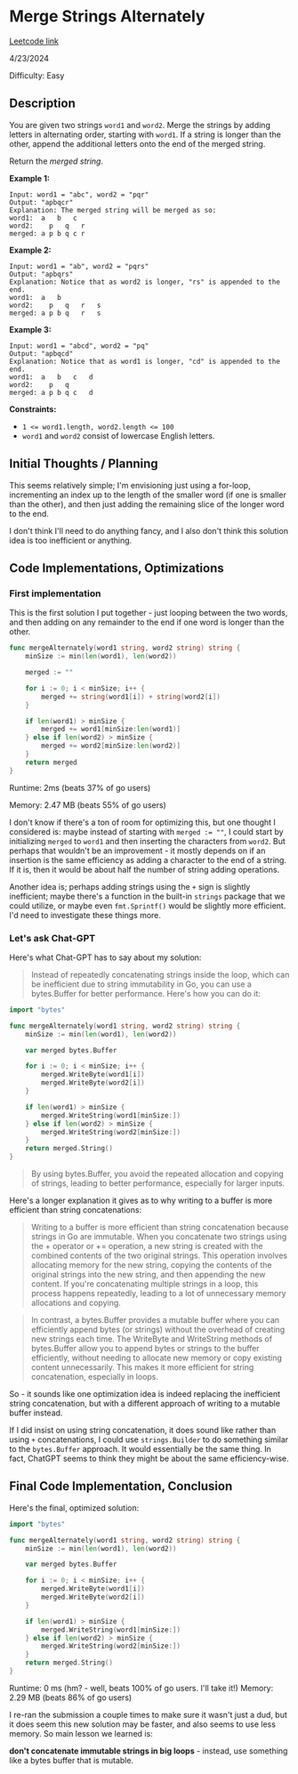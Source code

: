 # Merge Strings Alternately

[Leetcode link](https://leetcode.com/problems/merge-strings-alternately)

4/23/2024

Difficulty: Easy

## Description

You are given two strings `word1` and `word2`. Merge the strings by adding letters in alternating order, starting with `word1`. If a string is longer than the other, append the additional letters onto the end of the merged string.

Return the _merged string_.

**Example 1:**

```
Input: word1 = "abc", word2 = "pqr"
Output: "apbqcr"
Explanation: The merged string will be merged as so:
word1:  a   b   c
word2:    p   q   r
merged: a p b q c r
```

**Example 2:**

```
Input: word1 = "ab", word2 = "pqrs"
Output: "apbqrs"
Explanation: Notice that as word2 is longer, "rs" is appended to the end.
word1:  a   b
word2:    p   q   r   s
merged: a p b q   r   s
```

**Example 3:**

```
Input: word1 = "abcd", word2 = "pq"
Output: "apbqcd"
Explanation: Notice that as word1 is longer, "cd" is appended to the end.
word1:  a   b   c   d
word2:    p   q
merged: a p b q c   d
```

**Constraints:**

-   `1 <= word1.length, word2.length <= 100`
-   `word1` and `word2` consist of lowercase English letters.

## Initial Thoughts / Planning

This seems relatively simple; I'm envisioning just using a for-loop, incrementing an index up to the length of the smaller word (if one is smaller than the other), and then just adding the remaining slice of the longer word to the end.

I don't think I'll need to do anything fancy, and I also don't think this solution idea is too inefficient or anything.

## Code Implementations, Optimizations

### First implementation

This is the first solution I put together - just looping between the two words, and then adding on any remainder to the end if one word is longer than the other.

```go
func mergeAlternately(word1 string, word2 string) string {
    minSize := min(len(word1), len(word2))

    merged := ""

    for i := 0; i < minSize; i++ {
        merged += string(word1[i]) + string(word2[i])
    }

    if len(word1) > minSize {
        merged += word1[minSize:len(word1)]
    } else if len(word2) > minSize {
        merged += word2[minSize:len(word2)]
    }
    return merged
}
```

Runtime: 2ms (beats 37% of go users)

Memory: 2.47 MB (beats 55% of go users)

I don't know if there's a ton of room for optimizing this, but one thought I considered is: maybe instead of starting with `merged := ""`,
I could start by initializing `merged` to `word1` and then inserting the characters from `word2`. But perhaps that wouldn't be an improvement - it mostly depends on if an insertion is the same efficiency as adding a character to the end of a string. If it is, then it would be about half the number of string adding operations.

Another idea is; perhaps adding strings using the `+` sign is slightly inefficient; maybe there's a function in the built-in `strings` package that we could utilize, or maybe even `fmt.Sprintf()` would be slightly more efficient. I'd need to investigate these things more.

### Let's ask Chat-GPT

Here's what Chat-GPT has to say about my solution:

> Instead of repeatedly concatenating strings inside the loop, which can be inefficient due to string immutability in Go, you can use a bytes.Buffer for better performance. Here's how you can do it:

```go
import "bytes"

func mergeAlternately(word1 string, word2 string) string {
    minSize := min(len(word1), len(word2))

    var merged bytes.Buffer

    for i := 0; i < minSize; i++ {
        merged.WriteByte(word1[i])
        merged.WriteByte(word2[i])
    }

    if len(word1) > minSize {
        merged.WriteString(word1[minSize:])
    } else if len(word2) > minSize {
        merged.WriteString(word2[minSize:])
    }
    return merged.String()
}

```

> By using bytes.Buffer, you avoid the repeated allocation and copying of strings, leading to better performance, especially for larger inputs.

Here's a longer explanation it gives as to why writing to a buffer is more efficient than string concatenations:

> Writing to a buffer is more efficient than string concatenation because strings in Go are immutable. When you concatenate two strings using the + operator or += operation, a new string is created with the combined contents of the two original strings. This operation involves allocating memory for the new string, copying the contents of the original strings into the new string, and then appending the new content. If you're concatenating multiple strings in a loop, this process happens repeatedly, leading to a lot of unnecessary memory allocations and copying.

> In contrast, a bytes.Buffer provides a mutable buffer where you can efficiently append bytes (or strings) without the overhead of creating new strings each time. The WriteByte and WriteString methods of bytes.Buffer allow you to append bytes or strings to the buffer efficiently, without needing to allocate new memory or copy existing content unnecessarily. This makes it more efficient for string concatenation, especially in loops.

So - it sounds like one optimization idea is indeed replacing the inefficient string concatenation, but with a different approach of writing to a mutable buffer instead.

If I did insist on using string concatenation, it does sound like rather than using `+` concatenations, I could use `strings.Builder` to do something similar to the `bytes.Buffer` approach. It would essentially be the same thing. In fact, ChatGPT seems to think they might be about the same efficiency-wise.

## Final Code Implementation, Conclusion

Here's the final, optimized solution:

```go
import "bytes"

func mergeAlternately(word1 string, word2 string) string {
    minSize := min(len(word1), len(word2))

    var merged bytes.Buffer

    for i := 0; i < minSize; i++ {
        merged.WriteByte(word1[i])
        merged.WriteByte(word2[i])
    }

    if len(word1) > minSize {
        merged.WriteString(word1[minSize:])
    } else if len(word2) > minSize {
        merged.WriteString(word2[minSize:])
    }
    return merged.String()
}
```

Runtime: 0 ms (hm? - well, beats 100% of go users. I'll take it!)
Memory: 2.29 MB (beats 86% of go users)

I re-ran the submission a couple times to make sure it wasn't just a dud, but it does seem this new solution may be faster, and also seems to use less memory. So main lesson we learned is:

**don't concatenate immutable strings in big loops** - instead, use something like a bytes buffer that is mutable.
